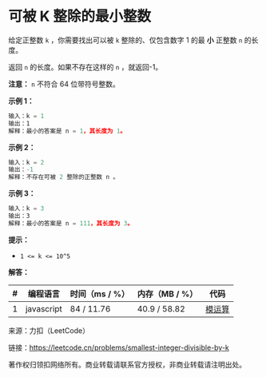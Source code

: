 # 可被 K 整除的最小整数

给定正整数 `k` ，你需要找出可以被 `k` 整除的、仅包含数字 1 的最 **小** 正整数 `n` 的长度。

返回 `n` 的长度。如果不存在这样的 `n` ，就返回-1。

**注意：** `n` 不符合 64 位带符号整数。

**示例 1：**

``` javascript
输入：k = 1
输出：1
解释：最小的答案是 n = 1，其长度为 1。
```

**示例 2：**

``` javascript
输入：k = 2
输出：-1
解释：不存在可被 2 整除的正整数 n 。
```

**示例 3：**

``` javascript
输入：k = 3
输出：3
解释：最小的答案是 n = 111，其长度为 3。
```

**提示：**

- `1 <= k <= 10^5`

**解答：**

**#**|**编程语言**|**时间（ms / %）**|**内存（MB / %）**|**代码**
--|--|--|--|--
1|javascript|84 / 11.76|40.9 / 58.82|[模运算](./javascript/ac_v1.js)

来源：力扣（LeetCode）

链接：https://leetcode.cn/problems/smallest-integer-divisible-by-k

著作权归领扣网络所有。商业转载请联系官方授权，非商业转载请注明出处。
